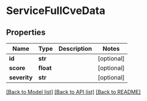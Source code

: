 # ServiceFullCveData

## Properties
Name | Type | Description | Notes
------------ | ------------- | ------------- | -------------
**id** | **str** |  | [optional] 
**score** | **float** |  | [optional] 
**severity** | **str** |  | [optional] 

[[Back to Model list]](../README.md#documentation-for-models) [[Back to API list]](../README.md#documentation-for-api-endpoints) [[Back to README]](../README.md)

